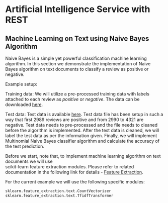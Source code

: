 # Artificial Intelligence Service with REST

## Machine Learning on Text using Naive Bayes Algorithm

Naive Bayes is a simple yet powerful classification machine learning algorithm.
In this section we demonstrate the implementation of Naive Bayes 
algorithm on text documents to classify a review as positive or negative.

Example setup:

Training data: We will utilize a pre-processed training data with labels attached to each review as 
*positive* or *negative*.  The data can be downloaded [here](https://azuremallikresourcediag.blob.core.windows.net/mltest/ProcessedTrain.csv).

Test data: Test data is available [here](https://azuremallikresourcediag.blob.core.windows.net/mltest/testSet.txt).
Test data file has been setup in such a way that first 2989 reviews are positive and from 2990 to 4321 are negative.
Test data needs to pre-processed and the file needs to cleaned before the algorithm is implemented.
After the test data is cleaned, we will label the test data as per the information given.
Finally, we will implement Multinomial Naive Bayes classifier algorithm and calculate the accuracy of the test prediction.

Before we start, note that, to implement machine learning algorithm on text documents we will use  
scikit-learn feature extraction modules. Please refer to related documentation
in the following link for details - [Feature Extraction](https://scikit-learn.org/stable/modules/feature_extraction.html).

For the current example we will use the following specific modules:

```python
sklearn.feature_extraction.text.CountVectorizer
sklearn.feature_extraction.text.TfidfTransformer
```



